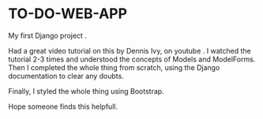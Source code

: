 # TO-DO-WEB-APP

My first Django project . 

Had a great video tutorial on this by Dennis Ivy, on youtube . I watched the tutorial 2-3 times and understood the concepts of Models and ModelForms.
Then I completed the whole thing from scratch, using the Django documentation to clear any doubts.

Finally, I styled the whole thing using Bootstrap.

Hope someone finds this helpfull.
